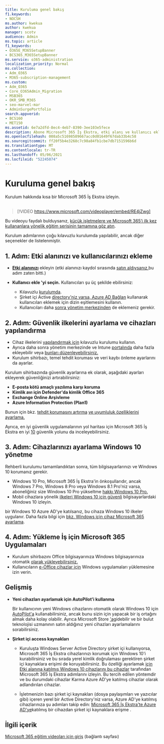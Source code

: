 ```yaml
---
title: Kuruluma genel bakış
f1.keywords:
- NOCSH
ms.author: kwekua
author: kwekua
manager: scotv
audience: Admin
ms.topic: article
f1_keywords:
- O365E_M365SetupBanner
- BCS365_M365SetupBanner
ms.service: o365-administration
localization_priority: Normal
ms.collection:
- Adm_O365
- M365-subscription-management
ms.custom:
- Adm_O365
- Core_O365Admin_Migration
- MSB365
- OKR_SMB_M365
- seo-marvel-mar
- AdminSurgePortfolio
search.appverid:
- BCS160
- MET150
ms.assetid: 6e7a2dfd-8ec4-4eb7-8390-3ee103e5fece
description: Abone Microsoft 365 İş Ekstra, etki alanı ve kullanıcı eklemeye, güvenlik ilkelerini ayarlamaya ve daha fazlası için kurulum adımlarını öğrenin.
ms.openlocfilehash: 008a5c51698589667acc0d01649f67dab33b4c58
ms.sourcegitcommit: ff20f5b4e3268c7c98a84fb1cbe7db7151596b6d
ms.translationtype: MT
ms.contentlocale: tr-TR
ms.lasthandoff: 05/06/2021
ms.locfileid: "52245074"
---
```

# <a name="overview-of-setup"></a>Kuruluma genel bakış

Kurulum hakkında kısa bir Microsoft 365 İş Ekstra izleyin.<br><br>

> [!VIDEO https://www.microsoft.com/videoplayer/embed/RE4jZwg] 

Bu videoyu faydalı bulduysanız, [küçük işletmelere ve Microsoft 365’i ilk kez kullananlara yönelik eğitim serisinin tamamına göz atın](../business-video/index.yml).

Kurulum adımlarının çoğu kılavuzlu kurulumda yapılabilir, ancak diğer seçenekler de listelenmiştir.

## <a name="step-1-add-your-domain-and-users"></a>1. Adım: Etki alanınızı ve kullanıcılarınızı ekleme

   - **[Etki alanınızı](set-up.md#add-your-domain-to-personalize-sign-in)** ekleyin (etki alanınızı kaydol sırasında [satın aldıysanız,](sign-up.md)bu adım zaten bitti.)

   - **Kullanıcı ekle 'yi seçin.** Kullanıcıları şu üç şekilde ebilirsiniz:
        - Kılavuzlu [kurulumda](set-up.md#add-users-in-the-wizard).
        - Şirket içi Active [directory'niz varsa, Azure AD Bağlan](../enterprise/set-up-directory-synchronization.md) kullanarak kullanıcıları eklemek için dizin eşitlemesini kullanın.
        - Kullanıcıları daha [sonra yönetim merkezinden](../admin/add-users/add-users.md) de eklemeniz gerekir.
## <a name="step-2-set-up-security-policies-and-configure-devices"></a>2. Adım: Güvenlik ilkelerini ayarlama ve cihazları yapılandırma 

  - Cihaz ilkelerini [yapılandırmak için](set-up.md#protect-your-organization) kılavuzlu kurulumu kullanın. 
  - Ayrıca daha sonra yönetim merkezinde ve Intune [portalında](view-policies-and-devices.md) daha fazla ekleyebilir veya [bunları düzenleyebilirsiniz.](/intune/tutorial-walkthrough-intune-portal)
  - Kurulum sihirbazı, temel tehdit koruması ve veri kaybı önleme ayarlarını da ayarlar.
  
  Kurulum sihirbazında güvenlik ayarlarına ek olarak, aşağıdaki ayarları ekleyerek güvenliğinizi artırabilirsiniz:

- **E-posta kötü amaçlı yazılıma karşı koruma**
- **Kimlik avı için Defender'da kimlik Office 365**
- **Exchange Online Arşivleme**
- **Azure Information Protection (Plan1)**

Bunun için bkz. [tehdit korumasını artırma](increase-threat-protection.md) [ve uyumluluk özelliklerini ayarlama.](set-up-compliance.md)

Ayrıca, en iyi güvenlik uygulamalarının yol haritası için Microsoft 365 İş Ekstra en iyi [10](/office365/admin/security-and-compliance/secure-your-business-data) güvenlik yolunu da inceleyebilirsiniz.

## <a name="step-3-set-up-and-manage-windows-10-devices"></a>3. Adım: Cihazlarınızı ayarlama Windows 10 yönetme

Rehberli kurulumu tamamlandıktan sonra, tüm bilgisayarlarınızı ve Windows 10 korumanız gerekir.
  
- Windows 10 Pro, Microsoft 365 İş Ekstra'in [](pre-requisites-for-data-protection.md) önkoşullarıdır, ancak Windows 7 Pro, Windows 8 Pro veya Windows 8.1 Pro'niz varsa, aboneliğiniz size Windows 10 Pro yükseltme [hakkı Windows 10 Pro.](./upgrade-to-windows-pro-creators-update.md)
- Mobil cihazlara yönelik [ilkeleri Windows 10 için güvenli](secure-win-10-pcs.md) bilgisayarlardaki Windows 10 izleyin.

bir Windows 10 Azure AD'ye katılsanız, bu cihaza Windows 10 ilkeler uygulanır. Daha fazla bilgi için [bkz. Windows için cihaz Microsoft 365 ayarlama](set-up-windows-devices.md).

## <a name="step-4-install-microsoft-365-apps-for-business"></a>4. Adım: Yükleme İş için Microsoft 365 Uygulamaları
- Kurulum sihirbazını Office bilgisayarınıza Windows bilgisayarınıza otomatik [olarak yükleyebilirsiniz.](set-up.md#deploy-office-365-client-apps)
- Kullanıcıların [e-Office cihazlar için](/office365/admin/setup/install-applications) Windows uygulamaları yüklemesine izin verin.
     
## <a name="advanced"></a>Gelişmiş
- **Yeni cihazları ayarlamak için AutoPilot'i kullanma**
            
     Bir kullanıcının yeni Windows cihazlarını otomatik olarak  Windows 10 için [AutoPilot'a](add-autopilot-devices-and-profile.md) kullanabilirsiniz, ancak bunu sizin [](https://www.microsoft.com/solution-providers/search) için yapacak bir iş ortağını almak daha kolay olabilir. Ayrıca Microsoft Store ['a](https://go.microsoft.com/fwlink/?linkid=874598)gidebilir ve bir bulut teknolojisi uzmanının satın aldığınız yeni cihazları ayarlamalarını sorabilirsiniz.

- **Şirket içi access kaynakları**

     - Kuruluşta Windows Server Active Directory şirket içi kullanıyorsa, Microsoft 365 İş Ekstra cihazlarınızı korumak için Windows 10'i kurabilirsiniz ve bu sırada yerel kimlik doğrulaması gerektiren şirket içi kaynaklara erişimi de koruyabilirsiniz. Bu özelliği ayarlamak [için Etki alanına katılmış Windows 10 cihazlarını bu cihazlar](manage-windows-devices.md) tarafından Microsoft 365 İş Ekstra adımlarını izleyin. Bu tercih edilen yöntemdir ve bu durumdaki cihazlar Karma Azure AD'ye katılmış cihazlar olarak adlandırılan cihazlar.

    - İşletmenizin bazı şirket içi kaynakları (dosya paylaşımları ve yazıcılar gibi) içeren yerel bir Active Directory'niz varsa, Azure AD'ye katılmış cihazlarınıza şu adımları takip edin: [Microsoft 365 İş Ekstra'te Azure AD'ye](access-resources.md)katılmış bir cihazdan şirket içi kaynaklara erişme .

## <a name="related-content"></a>İlgili içerik

[Microsoft 365 eğitim videoları için giriş](../business-video/index.yml) (bağlantı sayfası)
